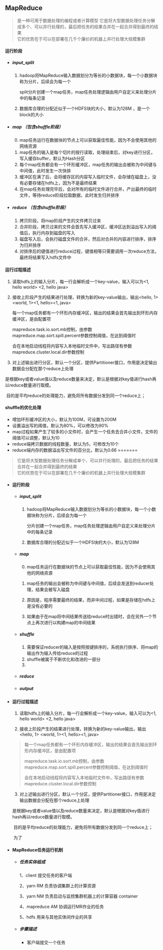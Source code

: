 ## MapReduce
> 是一种可用于数据处理的编程或者计算模型 
它是将大型数据处理任务分解成多个、可以并行处理的，最后把任务的结果合并在一起合并得到最终的结果  
> 它的优势在于可以在部署在几千个廉价的机器上并行处理大规模集群  
#### 运行阶段

- ##### input_split
  
  1. hadoop将MapReduce输入数据划分为等长的小数据块，每一个小数据块称为分片，后续会为每一个
  
     split分片创建一个map任务，map任务处理逻辑由用户自定义来处理分片中的每条记录
  
  2. 数据库合理的分配近似于一个HDFS块的大小，默认为128M ，是一个block的大小
  
- ##### map  （包含shuffle阶段）
  
  0. map任务运行在数据块的节点上可以获取最佳性能，因为不会使用其他的网络资源
  1. map任务的输入是每个切片的按行读取，处理结束后，对key进行分区，写入缓存buffer，默认为Hash分区
  2. 每个map任务都会有一个环形缓冲区，map任务的输出会被称为中间键与中间值，此时发生一次快排
  3. 缓冲区在满了后，会将缓存区的内容写入临时文件，会存储在磁盘上，没有必要存储在hdfs上，因为不是最终结果
  4. 在map任务处理完毕后，会对所有的临时文件进行合并，产出最终的临时文件，等待reduce阶段拉取数据，此时发生归并排序
  
- ##### reduce （包含shuffle阶段）

  1. 拷贝阶段，将map阶段产生的文件拷贝过来
  2. 合并阶段，拷贝过来的文件会首先写入缓冲区，缓冲区达到溢出写入的阈值后，执行内存到磁盘的写入
  3. 磁盘写入后，会执行磁盘文件的合并，然后对合并的内容进行排序，排序为归并排序
  4. 对排序后的键值进行reduce过程，键值相等只需要调用一次reduce方法，最终将结果写入hdfs文件中

#### 运行过程描述

1. 读取hdfs上的输入分片，每一行会解析成一个key-value，输入可以为<1, hello world> <2, hello java>

2. 接收上阶段产生的结果进行处理，转换为新的key-value输出，输出<hello, 1> <world, 1><1, hello><1, java>

   每一个map任务都有一个环形内存缓冲区，输出的结果会首先输出到环形内存缓冲区，是由配置项

   mapreduce.task.io.sort.mb控制，由参数mapreduce.map.sort.spill.percent参数控制阈值，在达到阈值时

   会在本地启动线程将内容写入本地临时文件中，写出路径有参数mapreduce.cluster.local.dir参数控制

3. 对上述输出进行分区，默认一个分区，提供Partitioner接口，作用是决定输出数据会分配在那个reduce上处理

​      是根据key或者value值以及reduce数量来决定，默认是根据对key值进行hash再以reduce数量进行取模。

​      目的是平均reduce的处理能力，避免将所有数据分发到同一个reduce上；

#### shuffle的优化处理

- 增加环形缓冲区的大小，默认为100M，可设置为200M
- 设置溢出写的阈值，默认为80%，可以修改为90%
- map过程如果产生了较多的小文件时，会产生一个任务去合并小文件，文件的阈值可以调整，默认为10
- reduce端拷贝数据的线程数量，默认为5，可修改为10个
- reduce端内存的数据溢出写文件的百分比，默认为0.66
=======
> 它是将大型数据处理任务分解成单个、可以并行处理的，最后把任务的结果合并在一起合并得到最终的结果  
> 它的优势在于可以在部署在几千个廉价的机器上并行处理大规模集群  
- #### 运行阶段
  
  - ##### input_split
    
    1. hadoop将MapReduce输入数据划分为等长的小数据块，每一个小数据块称为分片，后续会为每一个
    
       分片创建一个map任务，map任务处理逻辑由用户自定义来处理分片中的每条记录
    
    2. 数据库合理的分配近似于一个HDFS块的大小，默认为128M  
    
  - ##### map  
    
    0. map任务运行在数据块的节点上可以获取最佳性能，因为不会使用其他的网络资源
    
    1. map任务的输出会被称为中间键与中间值，后续会发送到reducer处理，结果会被写入磁盘
    2. 原因是，程序需要最终的结果，而非中间过程，如果是存储在hdfs上是没有必要的
    3. 如果由于在map将中间结果传送给reduce时出错时，会在另外一个节点上再次进行以构建map的中间结果
    
  - ##### shuffle 
    
    1.  需要保证reducer的输入是按照按键排序的，系统执行排序、将map的输出作为输入传给reduce的过程
    2. shuffle被属于不断优化和改进的一部分
    3. 
    
  - ##### reduce 
  
  - ##### output  
  
- #### 运行过程描述

  1. 读取hdfs上的输入分片，每一行会解析成一个key-value，输入可以为<1, hello world> <2, hello java>

  2. 接收上阶段产生的结果进行处理，转换为新的key-value输出，输出<hello, 1> <world, 1><1, hello><1, java>

  > 每一个map任务都有一个环形内存缓冲区，输出的结果会首先输出到环形内存缓冲区，是由配置项
  >
  > mapreduce.task.io.sort.mb控制，由参数mapreduce.map.sort.spill.percent参数控制阈值，在达到阈值时
  >
  > 会在本地启动线程将内容写入本地临时文件中，写出路径有参数mapreduce.cluster.local.dir参数控制

  3. 对上述输出进行分区，默认一个分区，提供Partitioner接口，作用是决定输出数据会分配在那个reduce上处理

  ​      是根据key或者value值以及reduce数量来决定，默认是根据对key值进行hash再以reduce数量进行取模。

  ​      目的是平均reduce的处理能力，避免将所有数据分发到同一个reduce上；

  ​      为了

- #### MapReduce任务运行机制

  - ##### 任务实体组成

    1、client           提交任务的客户端

    2、yarn   RM    负责协调集群上的计算资源

    3、yarn NM      负责启动与监控集群机器上的计算容器  container

    4、mapreduce AM  协调运行MR作业的任务

    5、hdfs            用来与其他实体间作业的共享

  - ##### 步骤描述

    - 客户端提交一个任务

